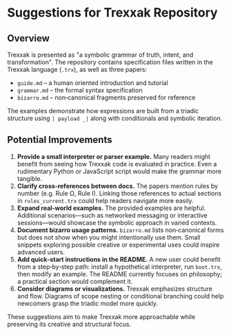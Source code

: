 # Suggestions for Trexxak Repository

## Overview
Trexxak is presented as "a symbolic grammar of truth, intent, and transformation".
The repository contains specification files written in the Trexxak language (`.trx`),
as well as three papers:
- `guide.md` – a human oriented introduction and tutorial
- `grammar.md` – the formal syntax specification
- `bizarro.md` – non‑canonical fragments preserved for reference

The examples demonstrate how expressions are built from a triadic structure using
`| payload _|` along with conditionals and symbolic iteration.

## Potential Improvements
1. **Provide a small interpreter or parser example.** Many readers might benefit from
   seeing how Trexxak code is evaluated in practice. Even a rudimentary Python or
   JavaScript script would make the grammar more tangible.
2. **Clarify cross‑references between docs.** The papers mention rules by number
   (e.g. Rule Ω, Rule I). Linking those references to actual sections in `rules_current.trx`
   could help readers navigate more easily.
3. **Expand real‑world examples.** The provided examples are helpful. Additional
   scenarios—such as networked messaging or interactive sessions—would showcase
   the symbolic approach in varied contexts.
4. **Document bizarro usage patterns.** `bizarro.md` lists non‑canonical forms but
   does not show when you might intentionally use them. Small snippets exploring
   possible creative or experimental uses could inspire advanced users.
5. **Add quick‑start instructions in the README.** A new user could benefit from a
   step‑by‑step path: install a hypothetical interpreter, run `boot.trx`, then modify
   an example. The README currently focuses on philosophy; a practical section would
   complement it.
6. **Consider diagrams or visualizations.** Trexxak emphasizes structure and flow.
   Diagrams of scope nesting or conditional branching could help newcomers grasp the
   triadic model more quickly.

These suggestions aim to make Trexxak more approachable while preserving its
creative and structural focus.
